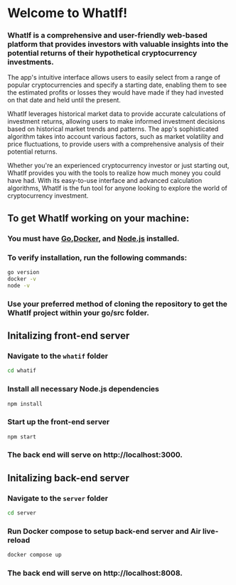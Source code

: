 # Welcome to WhatIf!

### WhatIf is a comprehensive and user-friendly web-based platform that provides investors with valuable insights into the potential returns of their hypothetical cryptocurrency investments.

The app's intuitive interface allows users to easily select from a range of popular cryptocurrencies and specify a starting date, enabling them to see the estimated profits or losses they would have made if they had invested on that date and held until the present.

WhatIf leverages historical market data to provide accurate calculations of investment returns, allowing users to make informed investment decisions based on historical market trends and patterns. The app's sophisticated algorithm takes into account various factors, such as market volatility and price fluctuations, to provide users with a comprehensive analysis of their potential returns. 


Whether you're an experienced cryptocurrency investor or just starting out, WhatIf provides you with the tools to realize how much money you could have had. With its easy-to-use interface and advanced calculation algorithms, WhatIf is the fun tool for anyone looking to explore the world of cryptocurrency investment. 

## To get WhatIf working on your machine:

### You must have [Go](https://go.dev),[Docker](https://www.docker.com), and [Node.js](https://nodejs.org/en/) installed.

### To verify installation, run the following commands:
```zsh
go version
docker -v
node -v
```
### Use your preferred method of cloning the repository to get the WhatIf project within your go/src folder.

## Initalizing front-end server

### Navigate to the `whatif` folder
```zsh
cd whatif
```

### Install all necessary Node.js dependencies
```zsh
npm install
```

### Start up the front-end server
```zsh
npm start
```

### The back end will serve on http://localhost:3000.

## Initalizing back-end server

### Navigate to the `server` folder
```zsh
cd server
```

### Run Docker compose to setup back-end server and Air live-reload

```zsh
docker compose up
``` 

### The back end will serve on http://localhost:8008.
